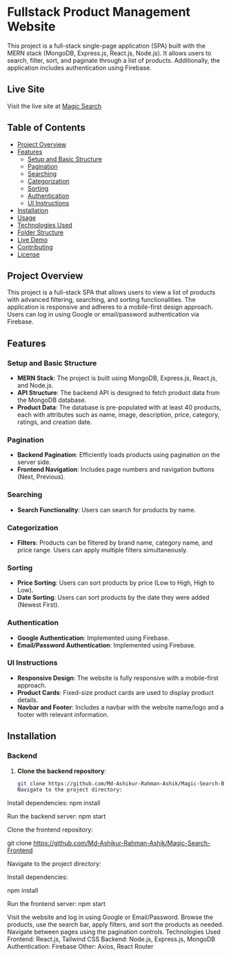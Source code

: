 # Fullstack Product Management Website

This project is a full-stack single-page application (SPA) built with the MERN stack (MongoDB, Express.js, React.js, Node.js). It allows users to search, filter, sort, and paginate through a list of products. Additionally, the application includes authentication using Firebase.

## Live Site

Visit the live site at [Magic Search](https://magic-search-bd.web.app/)

## Table of Contents

- [Project Overview](#project-overview)
- [Features](#features)
  - [Setup and Basic Structure](#setup-and-basic-structure)
  - [Pagination](#pagination)
  - [Searching](#searching)
  - [Categorization](#categorization)
  - [Sorting](#sorting)
  - [Authentication](#authentication)
  - [UI Instructions](#ui-instructions)
- [Installation](#installation)
- [Usage](#usage)
- [Technologies Used](#technologies-used)
- [Folder Structure](#folder-structure)
- [Live Demo](#live-demo)
- [Contributing](#contributing)
- [License](#license)

## Project Overview

This project is a full-stack SPA that allows users to view a list of products with advanced filtering, searching, and sorting functionalities. The application is responsive and adheres to a mobile-first design approach. Users can log in using Google or email/password authentication via Firebase.

## Features

### Setup and Basic Structure

- **MERN Stack**: The project is built using MongoDB, Express.js, React.js, and Node.js.
- **API Structure**: The backend API is designed to fetch product data from the MongoDB database.
- **Product Data**: The database is pre-populated with at least 40 products, each with attributes such as name, image, description, price, category, ratings, and creation date.

### Pagination

- **Backend Pagination**: Efficiently loads products using pagination on the server side.
- **Frontend Navigation**: Includes page numbers and navigation buttons (Next, Previous).

### Searching

- **Search Functionality**: Users can search for products by name.

### Categorization

- **Filters**: Products can be filtered by brand name, category name, and price range. Users can apply multiple filters simultaneously.

### Sorting

- **Price Sorting**: Users can sort products by price (Low to High, High to Low).
- **Date Sorting**: Users can sort products by the date they were added (Newest First).

### Authentication

- **Google Authentication**: Implemented using Firebase.
- **Email/Password Authentication**: Implemented using Firebase.

### UI Instructions

- **Responsive Design**: The website is fully responsive with a mobile-first approach.
- **Product Cards**: Fixed-size product cards are used to display product details.
- **Navbar and Footer**: Includes a navbar with the website name/logo and a footer with relevant information.

## Installation

### Backend

1. **Clone the backend repository**:
   ```bash
   git clone https://github.com/Md-Ashikur-Rahman-Ashik/Magic-Search-Backend
   Navigate to the project directory:
   ```

Install dependencies:
npm install

Run the backend server:
npm start

Clone the frontend repository:

git clone https://github.com/Md-Ashikur-Rahman-Ashik/Magic-Search-Frontend

Navigate to the project directory:

Install dependencies:

npm install

Run the frontend server:
npm start

Visit the website and log in using Google or Email/Password.
Browse the products, use the search bar, apply filters, and sort the products as needed.
Navigate between pages using the pagination controls.
Technologies Used
Frontend: React.js, Tailwind CSS
Backend: Node.js, Express.js, MongoDB
Authentication: Firebase
Other: Axios, React Router
